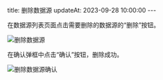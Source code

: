 title: 删除数据源 updateAt: 2023-09-28 10:00:00 ---

在数据源列表页面点击需要删除的数据源的“删除”按钮。

![删除数据源](../../images/删除数据源.png)

在确认弹框中点击“确认”按钮，删除成功。

![删除数据源确认](../../images/删除数据源确认.png)
